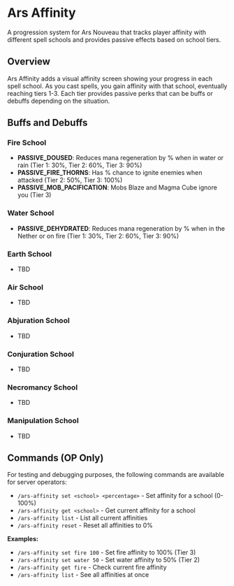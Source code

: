 # Ars Affinity

A progression system for Ars Nouveau that tracks player affinity with different spell schools and provides passive effects based on school tiers.

## Overview

Ars Affinity adds a visual affinity screen showing your progress in each spell school. As you cast spells, you gain affinity with that school, eventually reaching tiers 1-3. Each tier provides passive perks that can be buffs or debuffs depending on the situation.

## Buffs and Debuffs

### Fire School
- **PASSIVE_DOUSED**: Reduces mana regeneration by % when in water or rain (Tier 1: 30%, Tier 2: 60%, Tier 3: 90%)
- **PASSIVE_FIRE_THORNS**: Has % chance to ignite enemies when attacked (Tier 2: 50%, Tier 3: 100%)
- **PASSIVE_MOB_PACIFICATION**: Mobs Blaze and Magma Cube ignore you (Tier 3)

### Water School
- **PASSIVE_DEHYDRATED**: Reduces mana regeneration by % when in the Nether or on fire (Tier 1: 30%, Tier 2: 60%, Tier 3: 90%)

### Earth School
- TBD

### Air School
- TBD

### Abjuration School
- TBD

### Conjuration School
- TBD

### Necromancy School
- TBD

### Manipulation School
- TBD

## Commands (OP Only)

For testing and debugging purposes, the following commands are available for server operators:

- `/ars-affinity set <school> <percentage>` - Set affinity for a school (0-100%)
- `/ars-affinity get <school>` - Get current affinity for a school
- `/ars-affinity list` - List all current affinities
- `/ars-affinity reset` - Reset all affinities to 0%

**Examples:**
- `/ars-affinity set fire 100` - Set fire affinity to 100% (Tier 3)
- `/ars-affinity set water 50` - Set water affinity to 50% (Tier 2)
- `/ars-affinity get fire` - Check current fire affinity
- `/ars-affinity list` - See all affinities at once
